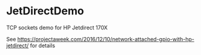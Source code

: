 # JetDirectDemo
TCP sockets demo for HP Jetdirect 170X

See https://projectaweek.com/2016/12/10/network-attached-gpio-with-hp-jetdirect/ for details
